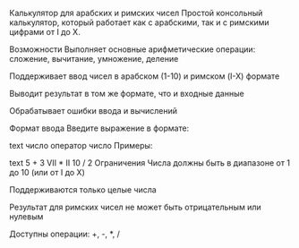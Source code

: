 Калькулятор для арабских и римских чисел
Простой консольный калькулятор, который работает как с арабскими, так и с римскими цифрами от I до X.

Возможности
Выполняет основные арифметические операции: сложение, вычитание, умножение, деление

Поддерживает ввод чисел в арабском (1-10) и римском (I-X) формате

Выводит результат в том же формате, что и входные данные

Обрабатывает ошибки ввода и вычислений

Формат ввода
Введите выражение в формате:

text
число оператор число
Примеры:

text
5 + 3
VII * II
10 / 2
Ограничения
Числа должны быть в диапазоне от 1 до 10 (или от I до X)

Поддерживаются только целые числа

Результат для римских чисел не может быть отрицательным или нулевым

Доступны операции: +, -, *, /
